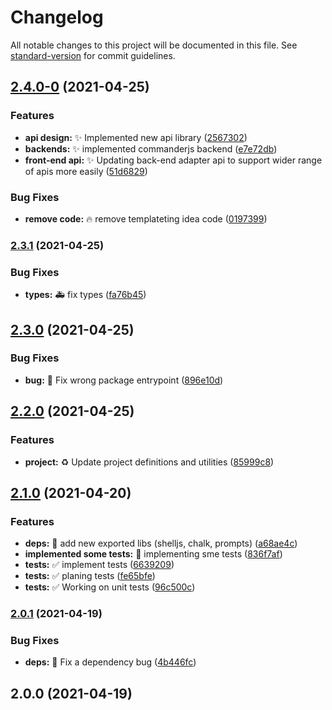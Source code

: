 # Changelog

All notable changes to this project will be documented in this file. See [standard-version](https://github.com/conventional-changelog/standard-version) for commit guidelines.

## [2.4.0-0](https://github.com/luciancaetano/scriptails/compare/v2.3.1...v2.4.0-0) (2021-04-25)


### Features

* **api design:** :sparkles:  Implemented new api library ([2567302](https://github.com/luciancaetano/scriptails/commit/256730202b77acd6549827cd732e303f36b717c2))
* **backends:** :sparkles:  implemented commanderjs backend ([e7e72db](https://github.com/luciancaetano/scriptails/commit/e7e72dbc449f159309c31656437fadfc0f5604e5))
* **front-end api:** :sparkles:  Updating back-end adapter api to support wider range of apis more easily ([51d6829](https://github.com/luciancaetano/scriptails/commit/51d68298bc6ce163fa650dc9a086cf3899cd0ee2))


### Bug Fixes

* **remove code:** :fire:  remove templateting idea code ([0197399](https://github.com/luciancaetano/scriptails/commit/0197399835440939ce7ef01ab9d3df1bd3452218))

### [2.3.1](https://github.com/luciancaetano/scriptails/compare/v2.3.0...v2.3.1) (2021-04-25)


### Bug Fixes

* **types:** :ambulance:  fix types ([fa76b45](https://github.com/luciancaetano/scriptails/commit/fa76b45532dc58aed3e5af3538656f9b14a95eaf))

## [2.3.0](https://github.com/luciancaetano/scriptails/compare/v2.2.0...v2.3.0) (2021-04-25)


### Bug Fixes

* **bug:** :bug:  Fix wrong package entrypoint ([896e10d](https://github.com/luciancaetano/scriptails/commit/896e10de83dae6c91f148d58cc41c00fc7418f19))

## [2.2.0](https://github.com/luciancaetano/scriptails/compare/v2.1.0...v2.2.0) (2021-04-25)


### Features

* **project:** :recycle:  Update project definitions and utilities ([85999c8](https://github.com/luciancaetano/scriptails/commit/85999c858c1416635b405a5a8cf630150c03c3f4))

## [2.1.0](https://github.com/luciancaetano/scriptails/compare/v2.0.1...v2.1.0) (2021-04-20)


### Features

* **deps:** :art:  add new exported libs (shelljs, chalk, prompts) ([a68ae4c](https://github.com/luciancaetano/scriptails/commit/a68ae4ccb588ff4fc8afab2e216dbbb758cd97c7))
* **implemented some tests:** :construction:  implementing sme tests ([836f7af](https://github.com/luciancaetano/scriptails/commit/836f7afa13d6da2bc4e4788cf209878cb54dceb2))
* **tests:** :white_check_mark:  implement tests ([6639209](https://github.com/luciancaetano/scriptails/commit/6639209d6237ba0cf3c30d823ba782567a151d8c))
* **tests:** :white_check_mark:  planing tests ([fe65bfe](https://github.com/luciancaetano/scriptails/commit/fe65bfea44da3c8ffc889030962110b0f2331b70))
* **tests:** :white_check_mark:  Working on unit tests ([96c500c](https://github.com/luciancaetano/scriptails/commit/96c500c070fa4a139ef4b2a725bafd9e8b3d1d4b))

### [2.0.1](https://github.com/luciancaetano/scriptails/compare/v2.0.0...v2.0.1) (2021-04-19)


### Bug Fixes

* **deps:** :bug:  Fix a dependency bug ([4b446fc](https://github.com/luciancaetano/scriptails/commit/4b446fcc6e94d7711d0f7cae21cd1f9eac73faf2))

## 2.0.0 (2021-04-19)
